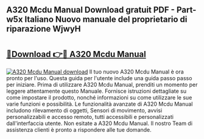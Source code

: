 ## A320 Mcdu Manual Download gratuit PDF - Part-w5x Italiano Nuovo manuale del proprietario di riparazione WjwyH

# <h2><a href="http://dfc18q.blite.top/?on=A320+Mcdu+Manual">🔗Download 👉🔴 A320 Mcdu Manual</a></h2>

[![A320 Mcdu Manual download](https://i.imgur.com/lujVjoI.png)](http://dfc18q.blite.top/?on=A320+Mcdu+Manual)
Il tuo nuovo A320 Mcdu Manual è ora pronto per l'uso. Questa guida per l'utente include una guida passo passo per iniziare. Prima di utilizzare A320 Mcdu Manual, prenditi un momento per leggere attentamente questo Manuale. Fornisce istruzioni dettagliate su come impostare il prodotto, nonché informazioni su come utilizzare le sue varie funzioni e possibilità. Le funzionalità avanzate di A320 Mcdu Manual includono rilevamento di oggetti, Sensori di movimento, avvisi personalizzabili e accesso remoto, tutti accessibili e personalizzati dall'interfaccia utente. Non esitate a A320 Mcdu Manual. Il nostro Team di assistenza clienti è pronto a rispondere alle tue domande.
